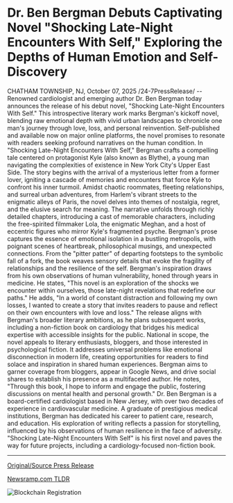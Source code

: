 # Dr. Ben Bergman Debuts Captivating Novel "Shocking Late-Night Encounters With Self," Exploring the Depths of Human Emotion and Self-Discovery

CHATHAM TOWNSHIP, NJ, October 07, 2025 /24-7PressRelease/ -- Renowned cardiologist and emerging author Dr. Ben Bergman today announces the release of his debut novel, "Shocking Late-Night Encounters With Self."  This introspective literary work marks Bergman's kickoff novel, blending raw emotional depth with vivid urban landscapes to chronicle one man's journey through love, loss, and personal reinvention.  Self-published and available now on major online platforms, the novel promises to resonate with readers seeking profound narratives on the human condition.  In "Shocking Late-Night Encounters With Self," Bergman crafts a compelling tale centered on protagonist Kyle (also known as Blythe), a young man navigating the complexities of existence in New York City's Upper East Side.  The story begins with the arrival of a mysterious letter from a former lover, igniting a cascade of memories and encounters that force Kyle to confront his inner turmoil.  Amidst chaotic roommates, fleeting relationships, and surreal urban adventures, from Harlem's vibrant streets to the enigmatic alleys of Paris, the novel delves into themes of nostalgia, regret, and the elusive search for meaning.  The narrative unfolds through richly detailed chapters, introducing a cast of memorable characters, including the free-spirited filmmaker Lola, the enigmatic Meghan, and a host of eccentric figures who mirror Kyle's fragmented psyche.  Bergman's prose captures the essence of emotional isolation in a bustling metropolis, with poignant scenes of heartbreak, philosophical musings, and unexpected connections.  From the "pitter patter" of departing footsteps to the symbolic fall of a fork, the book weaves sensory details that evoke the fragility of relationships and the resilience of the self.  Bergman's inspiration draws from his own observations of human vulnerability, honed through years in medicine.  He states, "This novel is an exploration of the shocks we encounter within ourselves, those late-night revelations that redefine our paths."  He adds, "In a world of constant distraction and following my own losses, I wanted to create a story that invites readers to pause and reflect on their own encounters with love and loss."  The release aligns with Bergman's broader literary ambitions, as he plans subsequent works, including a non-fiction book on cardiology that bridges his medical expertise with accessible insights for the public.  National in scope, the novel appeals to literary enthusiasts, bloggers, and those interested in psychological fiction.  It addresses universal problems like emotional disconnection in modern life, creating opportunities for readers to find solace and inspiration in shared human experiences.  Bergman aims to garner coverage from bloggers, appear in Google News, and drive social shares to establish his presence as a multifaceted author. He notes, "Through this book, I hope to inform and engage the public, fostering discussions on mental health and personal growth."  Dr. Ben Bergman is a board-certified cardiologist based in New Jersey, with over two decades of experience in cardiovascular medicine.  A graduate of prestigious medical institutions, Bergman has dedicated his career to patient care, research, and education.  His exploration of writing reflects a passion for storytelling, influenced by his observations of human resilience in the face of adversity.  "Shocking Late-Night Encounters With Self" is his first novel and paves the way for future projects, including a cardiology-focused non-fiction book. 

---

[Original/Source Press Release](https://www.24-7pressrelease.com/press-release/527456/dr-ben-bergman-debuts-captivating-novel-shocking-late-night-encounters-with-self-exploring-the-depths-of-human-emotion-and-self-discovery)
                    

[Newsramp.com TLDR](https://newsramp.com/curated-news/cardiologist-dr-ben-bergman-debuts-novel-on-love-loss-self-discovery/27917e5d36732493a9f559b22eb67996) 

 

 



![Blockchain Registration](https://cdn.newsramp.app/24-7PressRelease/qrcode/2510/7/bake4AQ1.webp)